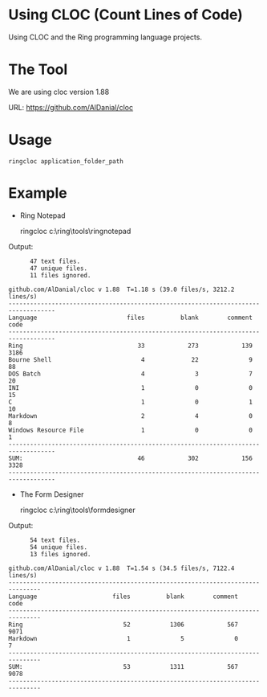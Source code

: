 Using CLOC (Count Lines of Code)
================================

Using CLOC and the Ring programming language projects.

The Tool
========

We are using cloc version 1.88 

URL: https://github.com/AlDanial/cloc

Usage
=====

	ringcloc application_folder_path

Example
=======

* Ring Notepad 

	ringcloc c:\ring\tools\ringnotepad

Output:

	      47 text files.
	      47 unique files.
	      11 files ignored.
	
	github.com/AlDanial/cloc v 1.88  T=1.18 s (39.0 files/s, 3212.2 lines/s)
	-----------------------------------------------------------------------------------
	Language                         files          blank        comment           code
	-----------------------------------------------------------------------------------
	Ring                                33            273            139           3186
	Bourne Shell                         4             22              9             88
	DOS Batch                            4              3              7             20
	INI                                  1              0              0             15
	C                                    1              0              1             10
	Markdown                             2              4              0              8
	Windows Resource File                1              0              0              1
	-----------------------------------------------------------------------------------
	SUM:                                46            302            156           3328
	-----------------------------------------------------------------------------------

* The Form Designer

	ringcloc c:\ring\tools\formdesigner

Output:

	      54 text files.
	      54 unique files.
	      13 files ignored.
	
	github.com/AlDanial/cloc v 1.88  T=1.54 s (34.5 files/s, 7122.4 lines/s)
	-------------------------------------------------------------------------------
	Language                     files          blank        comment           code
	-------------------------------------------------------------------------------
	Ring                            52           1306            567           9071
	Markdown                         1              5              0              7
	-------------------------------------------------------------------------------
	SUM:                            53           1311            567           9078
	-------------------------------------------------------------------------------